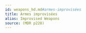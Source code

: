 ```yaml
---
id: weapons_hd.md#armes-improvisées
title: Armes improvisées
alias: Improvised Weapons
source: (MDR p228)
---
```


